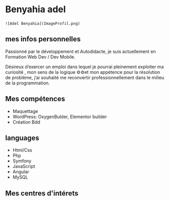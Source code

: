 # Benyahia adel

    ![Adel Benyahia](ImageProfil.png)

## mes infos personnelles

Passionné par le développement​ et Autodidacte, 
je suis actuellement en ​​Formation Web Dev / Dev Mobile.

Désireux d’exercer un emploi dans lequel je pourrai pleinement exploiter ma curiosité , mon sens de la logique ⚙⚙et mon appétence pour la résolution de problème, j’ai souhaité me reconvertir professionnellement dans le milieu de la programmation.

## Mes compétences

- Maquettage
- WordPress: OxygenBulder, Elementor builder
- Création Bdd 

## languages 

- Html/Css
- Php
- Symfony
- JavaScript
- Angular
- MySQL

## Mes centres d'intérets